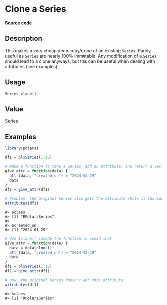 

# Clone a Series

[**Source code**](https://github.com/pola-rs/r-polars/tree/mkdocs-matrial-search-preview/R/after-wrappers.R#L20)

## Description

This makes a very cheap deep copy/clone of an existing
<code>Series</code>. Rarely useful as <code>Series</code> are nearly
100% immutable. Any modification of a <code>Series</code> should lead to
a clone anyways, but this can be useful when dealing with attributes
(see examples).

## Usage

<pre><code class='language-R'>Series_clone()
</code></pre>

## Value

Series

## Examples

``` r
library(polars)

df1 = pl$Series(1:10)

# Make a function to take a Series, add an attribute, and return a Series
give_attr = function(data) {
  attr(data, "created_on") = "2024-01-29"
  data
}
df2 = give_attr(df1)

# Problem: the original Series also gets the attribute while it shouldn't!
attributes(df1)
```

    #> $class
    #> [1] "RPolarsSeries"
    #> 
    #> $created_on
    #> [1] "2024-01-29"

``` r
# Use $clone() inside the function to avoid that
give_attr = function(data) {
  data = data$clone()
  attr(data, "created_on") = "2024-01-29"
  data
}
df1 = pl$Series(1:10)
df2 = give_attr(df1)

# now, the original Series doesn't get this attribute
attributes(df1)
```

    #> $class
    #> [1] "RPolarsSeries"
